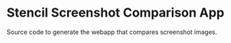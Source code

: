 # Stencil Screenshot Comparison App

Source code to generate the webapp that compares screenshot images.
